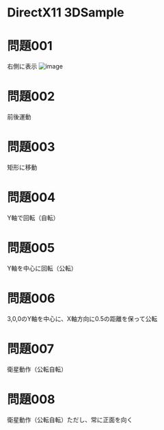 # DirectX11 3DSample

# 問題001  
右側に表示
![image](https://user-images.githubusercontent.com/29562713/41209475-d316ae9a-6d66-11e8-9043-3cbc48d523f5.png)

# 問題002 
前後運動

# 問題003 
矩形に移動

# 問題004 
Y軸で回転（自転）

# 問題005 
Y軸を中心に回転（公転）

# 問題006 
3,0,0のY軸を中心に、X軸方向に0.5の距離を保って公転

# 問題007 
衛星動作（公転自転）

# 問題008 
衛星動作（公転自転）ただし、常に正面を向く
